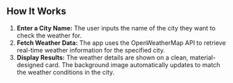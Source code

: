 ## How It Works
1. **Enter a City Name:** The user inputs the name of the city they want to check the weather for.
2. **Fetch Weather Data:** The app uses the OpenWeatherMap API to retrieve real-time weather information for the specified city.
3. **Display Results:** The weather details are shown on a clean, material-designed card. The background image automatically updates to match the weather conditions in the city.
